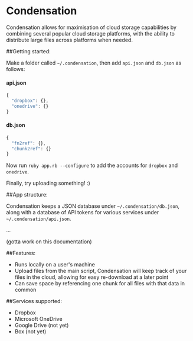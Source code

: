 Condensation
============

Condensation allows for maximisation of cloud storage capabilities by combining several popular cloud storage platforms, with the ability to distribute large files across platforms when needed.

##Getting started:

Make a folder called `~/.condensation`, then add `api.json` and `db.json` as follows:

#### api.json

```js
{
  "dropbox": {},
  "onedrive": {}
}
```

#### db.json

```js
{
  "fn2ref": {},
  "chunk2ref": {}
}
```

Now run `ruby app.rb --configure` to add the accounts for `dropbox` and `onedrive`.

Finally, try uploading something! :)

##App structure:

Condensation keeps a JSON database under `~/.condensation/db.json`, along with a database of API tokens for various services under `~/.condensation/api.json`.

...

(gotta work on this documentation)

##Features:

* Runs locally on a user's machine
* Upload files from the main script, Condensation will keep track of your files in the cloud, allowing for easy re-download at a later point
* Can save space by referencing one chunk for all files with that data in common

##Services supported:

* Dropbox
* Microsoft OneDrive
* Google Drive (not yet)
* Box (not yet)
